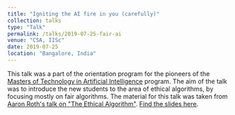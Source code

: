 ```yaml
---
title: "Igniting the AI fire in you (carefully)"
collection: talks
type: "Talk"
permalink: /talks/2019-07-25-fair-ai
venue: "CSA, IISc"
date: 2019-07-25
location: "Bangalore, India"
---
```

This talk was a part of the orientation program for the pioneers of the [Masters of Technology in Artificial Intelligence](https://web.archive.org/web/20190820061315/https://eecs.iisc.ac.in/mtechai/) program. The aim of the talk was to introduce the new students to the area of ethical algorithms, by focusing mostly on fair algorithms. The material for this talk was taken from [Aaron Roth's talk on "The Ethical Algorithm"](https://web.archive.org/web/20190820061839/https://www.nyas.org/events/2019/13th-annual-machine-learning-symposium/). [Find the slides here](/files/ai-fire.pptx).
